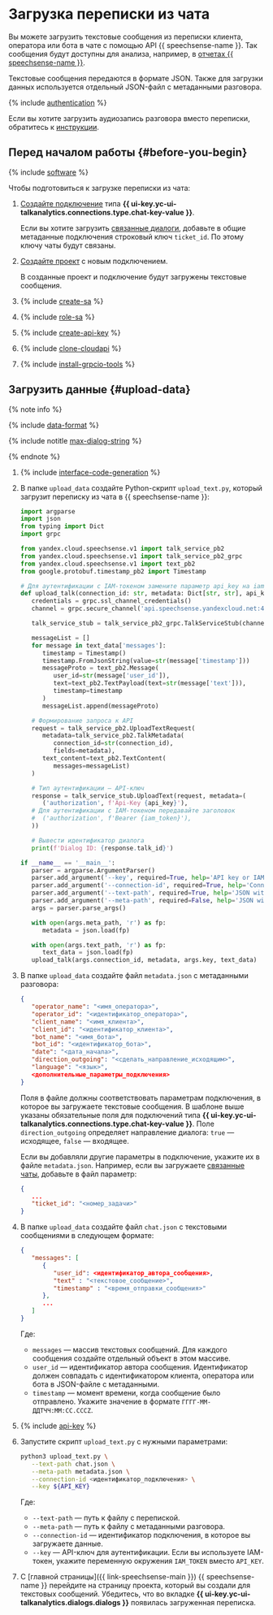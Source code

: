 # Загрузка переписки из чата

Вы можете загрузить текстовые сообщения из переписки клиента, оператора или бота в чате с помощью API {{ speechsense-name }}. Так сообщения будут доступны для анализа, например, в [отчетах {{ speechsense-name }}](../../concepts/reports/index.md).

Текстовые сообщения передаются в формате JSON. Также для загрузки данных используется отдельный JSON-файл с метаданными разговора.

{% include [authentication](../../../_includes/speechsense/data/authentication.md) %}

Если вы хотите загрузить аудиозапись разговора вместо переписки, обратитесь к [инструкции](upload-data.md).

## Перед началом работы {#before-you-begin}

{% include [software](../../../_includes/speechsense/data/software.md) %}

Чтобы подготовиться к загрузке переписки из чата:

1. [Создайте подключение](../connection/create.md#create-chat-connection) типа **{{ ui-key.yc-ui-talkanalytics.connections.type.chat-key-value }}**.

   Если вы хотите загрузить [связанные диалоги](../../concepts/dialogs.md#related-dialogs), добавьте в общие метаданные подключения строковый ключ `ticket_id`. По этому ключу чаты будут связаны.

1. [Создайте проект](../project/create.md) с новым подключением.

   В созданные проект и подключение будут загружены текстовые сообщения.

1. {% include [create-sa](../../../_includes/speechsense/data/create-sa.md) %}
1. {% include [role-sa](../../../_includes/speechsense/data/role-sa.md) %}
1. {% include [create-api-key](../../../_includes/speechsense/data/create-api-key.md) %}
1. {% include [clone-cloudapi](../../../_includes/speechsense/data/clone-cloudapi.md) %}
1. {% include [install-grpcio-tools](../../../_includes/speechsense/data/install-grpcio-tools.md) %}

## Загрузить данные {#upload-data}

{% note info %}

{% include [data-format](../../../_includes/speechsense/data/data-format.md) %}

{% include notitle [max-dialog-string](../../../_includes/speechsense/data/max-dialog-string.md) %}

{% endnote %}

1. {% include [interface-code-generation](../../../_includes/speechsense/data/interface-code-generation.md) %}

1. В папке `upload_data` создайте Python-скрипт `upload_text.py`, который загрузит переписку из чата в {{ speechsense-name }}:

      ```python
      import argparse
      import json
      from typing import Dict
      import grpc

      from yandex.cloud.speechsense.v1 import talk_service_pb2
      from yandex.cloud.speechsense.v1 import talk_service_pb2_grpc
      from yandex.cloud.speechsense.v1 import text_pb2
      from google.protobuf.timestamp_pb2 import Timestamp

      # Для аутентификации с IAM-токеном замените параметр api_key на iam_token
      def upload_talk(connection_id: str, metadata: Dict[str, str], api_key: str, text_data):
         credentials = grpc.ssl_channel_credentials()
         channel = grpc.secure_channel('api.speechsense.yandexcloud.net:443', credentials)

         talk_service_stub = talk_service_pb2_grpc.TalkServiceStub(channel)

         messageList = []
         for message in text_data['messages']:
            timestamp = Timestamp()
            timestamp.FromJsonString(value=str(message['timestamp']))
            messageProto = text_pb2.Message(
               user_id=str(message['user_id']),
               text=text_pb2.TextPayload(text=str(message['text'])),
               timestamp=timestamp
            )
            messageList.append(messageProto)

         # Формирование запроса к API
         request = talk_service_pb2.UploadTextRequest(
            metadata=talk_service_pb2.TalkMetadata(
               connection_id=str(connection_id),
               fields=metadata),
            text_content=text_pb2.TextContent(
               messages=messageList)
         )

         # Тип аутентификации — API-ключ
         response = talk_service_stub.UploadText(request, metadata=(
            ('authorization', f'Api-Key {api_key}'),
         # Для аутентификации с IAM-токеном передавайте заголовок
         #  ('authorization', f'Bearer {iam_token}'),
         ))

         # Вывести идентификатор диалога
         print(f'Dialog ID: {response.talk_id}')

      if __name__ == '__main__':
         parser = argparse.ArgumentParser()
         parser.add_argument('--key', required=True, help='API key or IAM token', type=str)
         parser.add_argument('--connection-id', required=True, help='Connection ID', type=str)
         parser.add_argument('--text-path', required=True, help='JSON with text chat data', type=str)
         parser.add_argument('--meta-path', required=False, help='JSON with the dialog metadata', type=str, default=None)
         args = parser.parse_args()

         with open(args.meta_path, 'r') as fp:
            metadata = json.load(fp)

         with open(args.text_path, 'r') as fp:
            text_data = json.load(fp)
         upload_talk(args.connection_id, metadata, args.key, text_data)
      ```

1. В папке `upload_data` создайте файл `metadata.json` с метаданными разговора:

   ```json
   {
      "operator_name": "<имя_оператора>",
      "operator_id": "<идентификатор_оператора>",
      "client_name": "<имя_клиента>",
      "client_id": "<идентификатор_клиента>",
      "bot_name": "<имя_бота>",
      "bot_id": "<идентификатор_бота>",
      "date": "<дата_начала>",
      "direction_outgoing": "<сделать_направление_исходящим>",
      "language": "<язык>",
      <дополнительные_параметры_подключения>
   }
   ```

   Поля в файле должны соответствовать параметрам подключения, в которое вы загружаете текстовые сообщения. В шаблоне выше указаны обязательные поля для подключений типа **{{ ui-key.yc-ui-talkanalytics.connections.type.chat-key-value }}**. Поле `direction_outgoing` определяет направление диалога: `true` — исходящее, `false` — входящее.

   Если вы добавляли другие параметры в подключение, укажите их в файле `metadata.json`. Например, если вы загружаете [связанные чаты](../../concepts/dialogs.md#related-dialogs), добавьте в файл параметр:

   ```json
   {
      ...
      "ticket_id": "<номер_задачи>"
   }
   ```

1. В папке `upload_data` создайте файл `chat.json` с текстовыми сообщениями в следующем формате:

   ```json
   {
      "messages": [
         {
            "user_id": <идентификатор_автора_сообщения>,
            "text" : "<текстовое_сообщение>",
            "timestamp" : "<время_отправки_сообщения>"
         },
         ...
      ]
   }
   ```

   Где:

   * `messages` — массив текстовых сообщений. Для каждого сообщения создайте отдельный объект в этом массиве.
   * `user_id` — идентификатор автора сообщения. Идентификатор должен совпадать с идентификатором клиента, оператора или бота в JSON-файле с метаданными.
   * `timestamp` — момент времени, когда сообщение было отправлено. Укажите значение в формате `ГГГГ-ММ-ДДTЧЧ:ММ:СС.СССZ`.

1. {% include [api-key](../../../_includes/speechsense/data/api-key.md) %}

1. Запустите скрипт `upload_text.py` с нужными параметрами:

   ```bash
   python3 upload_text.py \
      --text-path chat.json \
      --meta-path metadata.json \
      --connection-id <идентификатор_подключения> \
      --key ${API_KEY}
   ```

   Где:

   * `--text-path` — путь к файлу с перепиской.
   * `--meta-path` — путь к файлу с метаданными разговора.
   * `--connection-id` — идентификатор подключения, в которое вы загружаете данные.
   * `--key` — API-ключ для аутентификации. Если вы используете IAM-токен, укажите переменную окружения `IAM_TOKEN` вместо `API_KEY`.

1. С [главной страницы]({{ link-speechsense-main }}) {{ speechsense-name }} перейдите на страницу проекта, который вы создали для текстовых сообщений. Убедитесь, что во вкладке **{{ ui-key.yc-ui-talkanalytics.dialogs.dialogs }}** появилась загруженная переписка.